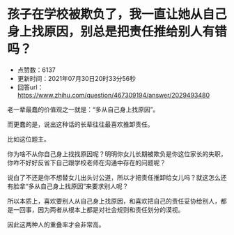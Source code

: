 # 孩子在学校被欺负了，我一直让她从自己身上找原因，别总是把责任推给别人有错吗？
- 点赞数：6137
- 更新时间：2021年07月30日20时33分56秒
- 回答url：https://www.zhihu.com/question/467309194/answer/2029493480
<body>
 <p data-pid="z1IgObg4">老一辈最蠢的价值观之一就是：“多从自己身上找原因”。</p>
 <p data-pid="i4YHtQoL">而更蠢的是，说出这种话的长辈往往最喜欢推卸责任。</p>
 <p data-pid="SKVv-Lg8">比如这位题主。</p>
 <p data-pid="HR0MqIDb">你为啥不从你自己身上找找原因呢？明明你女儿长期被欺负是你这位家长的失职，你咋不好好反省下自己跟学校老师在沟通中存在的问题呢？</p>
 <p data-pid="1kw0bO6X">说白了不还是你不想替女儿出头讨公道，所以才把责任推卸给女儿吗？就这怎么还有脸拿“多从自己身上找原因”来要求别人呢？</p>
 <p data-pid="IsjWCyow">所以本质上，喜欢要别人从自己身上找原因，和喜欢把自己的责任妥协给别人，都是一回事，因为两者从根本上都是对社会规则和责任划分的漠视。</p>
 <p data-pid="jLEcpxWU">因此这两种人的重叠率才会非常高。</p>
</body>